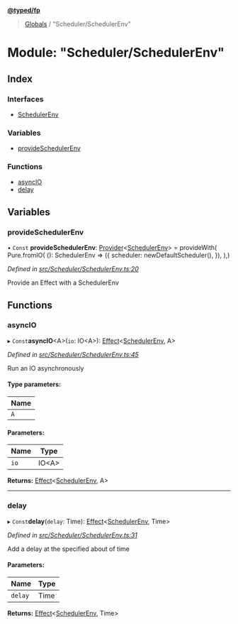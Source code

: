 **[@typed/fp](../README.md)**

> [Globals](../globals.md) / "Scheduler/SchedulerEnv"

# Module: "Scheduler/SchedulerEnv"

## Index

### Interfaces

* [SchedulerEnv](../interfaces/_scheduler_schedulerenv_.schedulerenv.md)

### Variables

* [provideSchedulerEnv](_scheduler_schedulerenv_.md#provideschedulerenv)

### Functions

* [asyncIO](_scheduler_schedulerenv_.md#asyncio)
* [delay](_scheduler_schedulerenv_.md#delay)

## Variables

### provideSchedulerEnv

• `Const` **provideSchedulerEnv**: [Provider](_effect_provide_.md#provider)\<[SchedulerEnv](../interfaces/_scheduler_schedulerenv_.schedulerenv.md)> = provideWith( Pure.fromIO( (): SchedulerEnv => ({ scheduler: newDefaultScheduler(), }), ),)

*Defined in [src/Scheduler/SchedulerEnv.ts:20](https://github.com/TylorS/typed-fp/blob/f27ba3e/src/Scheduler/SchedulerEnv.ts#L20)*

Provide an Effect with a SchedulerEnv

## Functions

### asyncIO

▸ `Const`**asyncIO**\<A>(`io`: IO\<A>): [Effect](_effect_effect_.effect.md)\<[SchedulerEnv](../interfaces/_scheduler_schedulerenv_.schedulerenv.md), A>

*Defined in [src/Scheduler/SchedulerEnv.ts:45](https://github.com/TylorS/typed-fp/blob/f27ba3e/src/Scheduler/SchedulerEnv.ts#L45)*

Run an IO asynchronously

#### Type parameters:

Name |
------ |
`A` |

#### Parameters:

Name | Type |
------ | ------ |
`io` | IO\<A> |

**Returns:** [Effect](_effect_effect_.effect.md)\<[SchedulerEnv](../interfaces/_scheduler_schedulerenv_.schedulerenv.md), A>

___

### delay

▸ `Const`**delay**(`delay`: Time): [Effect](_effect_effect_.effect.md)\<[SchedulerEnv](../interfaces/_scheduler_schedulerenv_.schedulerenv.md), Time>

*Defined in [src/Scheduler/SchedulerEnv.ts:31](https://github.com/TylorS/typed-fp/blob/f27ba3e/src/Scheduler/SchedulerEnv.ts#L31)*

Add a delay at the specified about of time

#### Parameters:

Name | Type |
------ | ------ |
`delay` | Time |

**Returns:** [Effect](_effect_effect_.effect.md)\<[SchedulerEnv](../interfaces/_scheduler_schedulerenv_.schedulerenv.md), Time>
